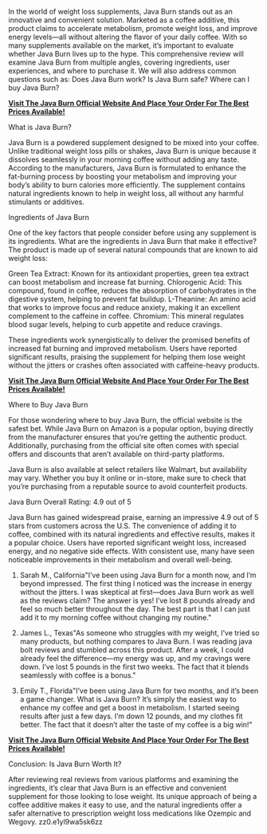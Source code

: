 In the world of weight loss supplements, Java Burn stands out as an innovative and convenient solution. Marketed as a coffee additive, this product claims to accelerate metabolism, promote weight loss, and improve energy levels—all without altering the flavor of your daily coffee. With so many supplements available on the market, it’s important to evaluate whether Java Burn lives up to the hype. This comprehensive review will examine Java Burn from multiple angles, covering ingredients, user experiences, and where to purchase it. We will also address common questions such as: Does Java Burn work? Is Java Burn safe? Where can I buy Java Burn?

**[Visit The Java Burn Official Website And Place Your Order For The Best Prices Available!](https://003ba9phujqa088fjrc98nwl8n.hop.clickbank.net)**

What is Java Burn?


Java Burn is a powdered supplement designed to be mixed into your coffee. Unlike traditional weight loss pills or shakes, Java Burn is unique because it dissolves seamlessly in your morning coffee without adding any taste. According to the manufacturers, Java Burn is formulated to enhance the fat-burning process by boosting your metabolism and improving your body’s ability to burn calories more efficiently. The supplement contains natural ingredients known to help in weight loss, all without any harmful stimulants or additives.

Ingredients of Java Burn


One of the key factors that people consider before using any supplement is its ingredients. What are the ingredients in Java Burn that make it effective? The product is made up of several natural compounds that are known to aid weight loss:

Green Tea Extract: Known for its antioxidant properties, green tea extract can boost metabolism and increase fat burning.
Chlorogenic Acid: This compound, found in coffee, reduces the absorption of carbohydrates in the digestive system, helping to prevent fat buildup.
L-Theanine: An amino acid that works to improve focus and reduce anxiety, making it an excellent complement to the caffeine in coffee.
Chromium: This mineral regulates blood sugar levels, helping to curb appetite and reduce cravings.

These ingredients work synergistically to deliver the promised benefits of increased fat burning and improved metabolism. Users have reported significant results, praising the supplement for helping them lose weight without the jitters or crashes often associated with caffeine-heavy products.

**[Visit The Java Burn Official Website And Place Your Order For The Best Prices Available!](https://003ba9phujqa088fjrc98nwl8n.hop.clickbank.net)**

Where to Buy Java Burn


For those wondering where to buy Java Burn, the official website is the safest bet. While Java Burn on Amazon is a popular option, buying directly from the manufacturer ensures that you’re getting the authentic product. Additionally, purchasing from the official site often comes with special offers and discounts that aren’t available on third-party platforms.

Java Burn is also available at select retailers like Walmart, but availability may vary. Whether you buy it online or in-store, make sure to check that you’re purchasing from a reputable source to avoid counterfeit products.

Java Burn Overall Rating: 4.9 out of 5


Java Burn has gained widespread praise, earning an impressive 4.9 out of 5 stars from customers across the U.S. The convenience of adding it to coffee, combined with its natural ingredients and effective results, makes it a popular choice. Users have reported significant weight loss, increased energy, and no negative side effects. With consistent use, many have seen noticeable improvements in their metabolism and overall well-being.

1. Sarah M., California"I’ve been using Java Burn for a month now, and I’m beyond impressed. The first thing I noticed was the increase in energy without the jitters. I was skeptical at first—does Java Burn work as well as the reviews claim? The answer is yes! I’ve lost 8 pounds already and feel so much better throughout the day. The best part is that I can just add it to my morning coffee without changing my routine."

2. James L., Texas"As someone who struggles with my weight, I’ve tried so many products, but nothing compares to Java Burn. I was reading java bolt reviews and stumbled across this product. After a week, I could already feel the difference—my energy was up, and my cravings were down. I’ve lost 5 pounds in the first two weeks. The fact that it blends seamlessly with coffee is a bonus."

3. Emily T., Florida"I’ve been using Java Burn for two months, and it’s been a game changer. What is Java Burn? It’s simply the easiest way to enhance my coffee and get a boost in metabolism. I started seeing results after just a few days. I’m down 12 pounds, and my clothes fit better. The fact that it doesn’t alter the taste of my coffee is a big win!"

**[Visit The Java Burn Official Website And Place Your Order For The Best Prices Available!](https://003ba9phujqa088fjrc98nwl8n.hop.clickbank.net)**

Conclusion: Is Java Burn Worth It?


After reviewing real reviews from various platforms and examining the ingredients, it’s clear that Java Burn is an effective and convenient supplement for those looking to lose weight. Its unique approach of being a coffee additive makes it easy to use, and the natural ingredients offer a safer alternative to prescription weight loss medications like Ozempic and Wegovy. zz0.e1yl9wa5sk6zz
